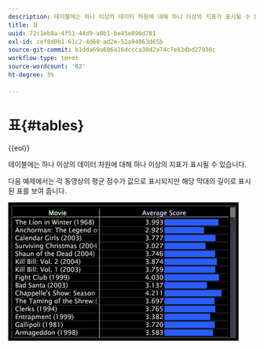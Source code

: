 ```yaml
---
description: 테이블에는 하나 이상의 데이터 차원에 대해 하나 이상의 지표가 표시될 수 있습니다.
title: 표
uuid: 72c1eb8a-4f51-44d9-a0b1-be45e896d781
exl-id: cef8d0b1-61c2-4d60-ad2e-52a94063d65b
source-git-commit: b1dda69a606a16dccca30d2a74c7e63dbd27936c
workflow-type: tm+mt
source-wordcount: '62'
ht-degree: 3%

---
```


# 표{#tables}

{{eol}}

테이블에는 하나 이상의 데이터 차원에 대해 하나 이상의 지표가 표시될 수 있습니다.

다음 예제에서는 각 동영상의 평균 점수가 값으로 표시되지만 해당 막대의 길이로 표시된 표를 보여 줍니다.

![](assets/vis_Table.png)
